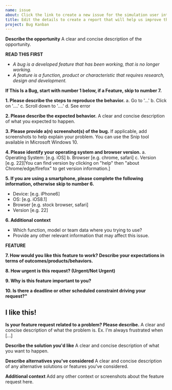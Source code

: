 ```yaml
---
name: issue
about: Click the link to create a new issue for the simulation user interface https://github.com/lzim/teampsd/issues/new.
title: Edit the details to create a report that will help us improve the sim UI.
project: Bug Kanban
---
```


**Describe the opportunity**
A clear and concise description of the opportunity.

**READ THIS FIRST**
- _A bug is a developed feature that has been working, that is no longer working._
- _A feature is a function, product or characteristic that requires research, design and development._

**If This Is a Bug, start with number 1 below, if a Feature, skip to number 7.**

**1. Please describe the steps to reproduce the behavior.**
a. Go to '...'
b. Click on '....'
c. Scroll down to '....'
d. See error

**2. Please describe the expected behavior.**
A clear and concise description of what you expected to happen.

**3. Please provide a(n) screenshot(s) of the bug.**
If applicable, add screenshots to help explain your problem. You can use the Snip tool available in Microsoft Windows 10.

**4. Please identify your operating system and browser version.**
 a. Operating System: [e.g. iOS]
 b. Browser [e.g. chrome, safari]
 c. Version [e.g. 22][You can find version by clicking on "help" then "about Chrome/edge/firefox" to get version information.]

**5. If you are using a smartphone, please complete the following information, otherwise skip to number 6.**
 - Device: [e.g. iPhone6]
 - OS: [e.g. iOS8.1]
 - Browser [e.g. stock browser, safari]
 - Version [e.g. 22]

**6. Additional context**
 - Which function, model or team data where you trying to use?
 - Provide any other relevant information that may affect this issue.

**FEATURE**

**7. How would you like this feature to work? Describe your expectations in terms of outcomes/products/behaviors.**

**8. How urgent is this request? (Urgent/Not Urgent)**

**9. Why is this feature important to you?**

**10. Is there a deadline or other scheduled constraint driving your request?"**

## I like this! 
**Is your feature request related to a problem? Please describe.**
A clear and concise description of what the problem is. Ex. I'm always frustrated when [...]

**Describe the solution you'd like**
A clear and concise description of what you want to happen.

**Describe alternatives you've considered**
A clear and concise description of any alternative solutions or features you've considered.

**Additional context**
Add any other context or screenshots about the feature request here.
